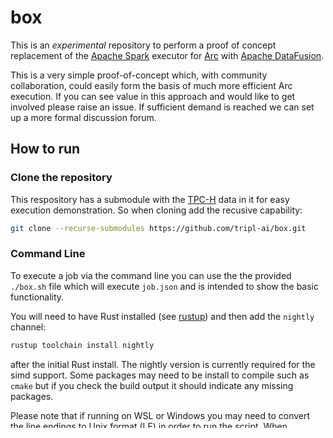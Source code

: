 # box

This is an _experimental_ repository to perform a proof of concept replacement of the [Apache Spark](https://spark.apache.org/) executor for [Arc](https://arc.tripl.ai) with [Apache DataFusion](https://arrow.apache.org/datafusion/).

This is a very simple proof-of-concept which, with community collaboration, could easily form the basis of much more efficient Arc execution. If you can see value in this approach and would like to get involved please raise an issue. If sufficient demand is reached we can set up a more formal discussion forum.

## How to run

### Clone the repository

This respository has a submodule with the [TPC-H](http://www.tpc.org/tpch/) data in it for easy execution demonstration. So when cloning add the recusive capability:

```bash
git clone --recurse-submodules https://github.com/tripl-ai/box.git
```

### Command Line

To execute a job via the command line you can use the the provided `./box.sh` file which will execute `job.json` and is intended to show the basic functionality. 

You will need to have Rust installed (see [rustup](https://rustup.rs/)) and then add the `nightly` channel: 

```bash
rustup toolchain install nightly
```

after the initial Rust install. The nightly version is currently required for the simd support. Some packages may need to be install to compile such as `cmake` but if you check the build output it should indicate any missing packages.

Please note that if running on WSL or Windows you may need to convert the line endings to Unix format (LF) in order to run the script. When checking out the code they may be automatically changed to Windows line endings (CRLF) depending on your config.

### Notebook

To execute the notebook functionality execute the provided `./notebook.sh` file. The `box.ipynb` file is a demonstration and is intended to show the basic notebook functionality.  You will need Docker installed (see [Docker](https://www.docker.com/)).


## Licenses

The notebook functionality relies on code copied and modified from the [evcxr](https://github.com/google/evcxr/tree/HEAD/evcxr_jupyter) crate.
